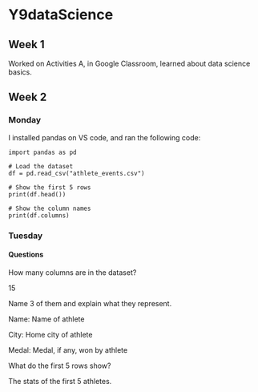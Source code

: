 # Y9dataScience
## Week 1
Worked on Activities A, in Google Classroom, learned about data science basics.

## Week 2
### Monday
I installed pandas on VS code, and ran the following code:
```
import pandas as pd

# Load the dataset
df = pd.read_csv("athlete_events.csv")

# Show the first 5 rows
print(df.head())

# Show the column names
print(df.columns)
```
### Tuesday
#### Questions

How many columns are in the dataset?

15


Name 3 of them and explain what they represent.

Name: Name of athlete

City: Home city of athlete

Medal: Medal, if any, won by athlete


What do the first 5 rows show?

The stats of the first 5 athletes.
